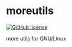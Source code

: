 # moreutils

[![GitHub license](https://img.shields.io/badge/license-AGPLv3-blue.svg)](https://raw.githubusercontent.com/jmfgdev/moreutils/master/LICENSE)

more utils for GNU/Linux